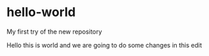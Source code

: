 # hello-world
My first try of the new repository

Hello this is world and we are going to do some changes in this edit
